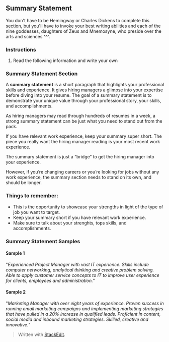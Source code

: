 ## Summary Statement
You don't have to be Hemingway or Charles Dickens to complete this section, but you'll have to invoke your best writing abilities and each of the nine goddesses, daughters of Zeus and Mnemosyne, who preside over the arts and sciences ^^'.

### Instructions

 1. Read the following information and write your own

### Summary Statement Section
A **summary statement** is a short paragraph that highlights your professional skills and experience. It gives hiring managers a glimpse into your expertise before diving into your resume. The goal of a summary statement is to demonstrate your unique value through your professional story, your skills, and accomplishments.

As hiring managers may read through hundreds of resumes in a week, a strong summary statement can be just what you need to stand out from the pack.

If you have relevant work experience, keep your summary super short. The piece you really want the hiring manager reading is your most recent work experience.

The summary statement is just a “bridge” to get the hiring manager into your experience.

However, if you’re  changing careers or you’re looking for jobs without any work experience, the summary section needs to stand on its own, and should be longer.

### Things to remember:

 - This is the opportunity to showcase your strengths in light of the type of job you want to target.
 - Keep your summary short if you have relevant work experience.
 - Make sure to talk about your strenghts, tops skills, and accomplishments.

### Summary Statement Samples
#### Sample 1
"_Experienced Project Manager with vast IT experience. Skills include computer networking, analytical thinking and creative problem solving. Able to apply customer service concepts to IT to improve user experience for clients, employees and administration._"

#### Sample 2
"_Marketing Manager with over eight years of experience. Proven success in running email marketing campaigns and implementing marketing strategies that have pulled in a 20% increase in qualified leads. Proficient in content, social media and inbound marketing strategies. Skilled, creative and innovative._"

> Written with [StackEdit](https://stackedit.io/).
<!--stackedit_data:
eyJoaXN0b3J5IjpbLTE1OTAwODg2NSwtMjI5MjYxODYxLDQ3OT
cwODQ5OV19
-->